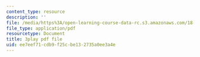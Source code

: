 ```yaml
---
content_type: resource
description: ''
file: /media/https%3A/open-learning-course-data-rc.s3.amazonaws.com/18-06sc-linear-algebra-fall-2011/ee7eef71cdb9f25cbe132735a0ee3a4e_Go2aLo7ZOlU.pdf
file_type: application/pdf
resourcetype: Document
title: 3play pdf file
uid: ee7eef71-cdb9-f25c-be13-2735a0ee3a4e
---
```

